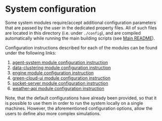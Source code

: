 # System configuration

Some system modules require/accept additional configuration parameters that are passed by the user in the dedicated
property files. All of such files are located in this directory (i.e. under `./config`), and are compiled automatically
while running the main building scripts (see [Main README](../README.md)).

Configuration instructions described for each of the modules can be found under the following links:

1. [agent-system module configuration instruction](./AGENT_SYSTEM_CONFIG.md)
2. [data-clustering module configuration instruction](./STREAM_GENERATION_INSTRUCTION.md)
3. [engine module configuration instruction](./ENGINE_CONFIG.md)
4. [green-cloud-ui module configuration instruction](./GREEN_CLOUD_UI_CONFIG.md)
5. [socket-server module configuration instruction](./SOCKET_SERVER_CONFIG.md)
6. [weather-api module configuration instruction](./WEATHER_API_CONFIG.md)

Note, that the default configurations have already been provided, so that it is possible to use them in order to run the
system locally on a single machines. However, the aforementioned configuration options, allow the users to define also
more complex simulations.
